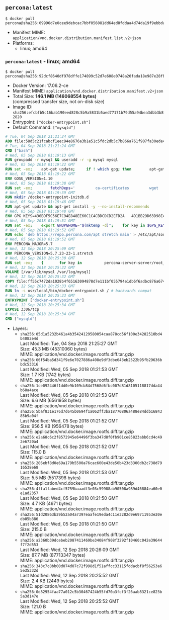 ## `percona:latest`

```console
$ docker pull percona@sha256:09996d7e0cee9debcac7bbf056081dd64ed8fddaa4d74da19f9ebbda9a95c178
```

-	Manifest MIME: `application/vnd.docker.distribution.manifest.list.v2+json`
-	Platforms:
	-	linux; amd64

### `percona:latest` - linux; amd64

```console
$ docker pull percona@sha256:92dcf8640df978dffe174899c52d7e608e0748a20fada18e987e28fb789b14c1
```

-	Docker Version: 17.06.2-ce
-	Manifest MIME: `application/vnd.docker.distribution.manifest.v2+json`
-	Total Size: **146.1 MB (146068554 bytes)**  
	(compressed transfer size, not on-disk size)
-	Image ID: `sha256:efcbfb5c16bab190eed828c5b9a5831b5aed77171b79d55a94bea3dbb3b82820`
-	Entrypoint: `["docker-entrypoint.sh"]`
-	Default Command: `["mysqld"]`

```dockerfile
# Tue, 04 Sep 2018 21:21:24 GMT
ADD file:58d5c21fcabcf1eec94e8676a3b1e51c5fdc2db5c7b866a761f907fa30ede4d8 in / 
# Tue, 04 Sep 2018 21:21:24 GMT
CMD ["bash"]
# Wed, 05 Sep 2018 01:19:13 GMT
RUN groupadd -r mysql && useradd -r -g mysql mysql
# Wed, 05 Sep 2018 01:19:22 GMT
RUN set -ex; 	apt-get update; 	if ! which gpg; then 		apt-get install -y --no-install-recommends gnupg; 	fi; 	if ! gpg --version | grep -q '^gpg (GnuPG) 1\.'; then 		 apt-get install -y --no-install-recommends dirmngr; 	fi; 	rm -rf /var/lib/apt/lists/*
# Wed, 05 Sep 2018 01:19:22 GMT
ENV GOSU_VERSION=1.10
# Wed, 05 Sep 2018 01:19:38 GMT
RUN set -ex; 		fetchDeps=' 		ca-certificates 		wget 	'; 	apt-get update; 	apt-get install -y --no-install-recommends $fetchDeps; 	rm -rf /var/lib/apt/lists/*; 		dpkgArch="$(dpkg --print-architecture | awk -F- '{ print $NF }')"; 	wget -O /usr/local/bin/gosu "https://github.com/tianon/gosu/releases/download/$GOSU_VERSION/gosu-$dpkgArch"; 	wget -O /usr/local/bin/gosu.asc "https://github.com/tianon/gosu/releases/download/$GOSU_VERSION/gosu-$dpkgArch.asc"; 		export GNUPGHOME="$(mktemp -d)"; 	gpg --keyserver ha.pool.sks-keyservers.net --recv-keys B42F6819007F00F88E364FD4036A9C25BF357DD4; 	gpg --batch --verify /usr/local/bin/gosu.asc /usr/local/bin/gosu; 	command -v gpgconf > /dev/null && gpgconf --kill all || :; 	rm -r "$GNUPGHOME" /usr/local/bin/gosu.asc; 		chmod +x /usr/local/bin/gosu; 	gosu nobody true; 		apt-get purge -y --auto-remove $fetchDeps
# Wed, 05 Sep 2018 01:19:39 GMT
RUN mkdir /docker-entrypoint-initdb.d
# Wed, 05 Sep 2018 01:19:48 GMT
RUN apt-get update && apt-get install -y --no-install-recommends 		apt-transport-https ca-certificates 		pwgen 	&& rm -rf /var/lib/apt/lists/*
# Wed, 05 Sep 2018 01:19:48 GMT
ENV GPG_KEYS=430BDF5C56E7C94E848EE60C1C4CBDCDCD2EFD2A 	4D1BB29D63D98E422B2113B19334A25F8507EFA5
# Wed, 05 Sep 2018 01:19:51 GMT
RUN set -ex; 	export GNUPGHOME="$(mktemp -d)"; 	for key in $GPG_KEYS; do 		gpg --keyserver ha.pool.sks-keyservers.net --recv-keys "$key"; 	done; 	gpg --export $GPG_KEYS > /etc/apt/trusted.gpg.d/percona.gpg; 	command -v gpgconf > /dev/null && gpgconf --kill all || :; 	rm -r "$GNUPGHOME"; 	apt-key list
# Wed, 05 Sep 2018 01:19:52 GMT
RUN echo 'deb https://repo.percona.com/apt stretch main' > /etc/apt/sources.list.d/percona.list
# Wed, 05 Sep 2018 01:19:52 GMT
ENV PERCONA_MAJOR=5.7
# Wed, 12 Sep 2018 20:25:09 GMT
ENV PERCONA_VERSION=5.7.23-23-1.stretch
# Wed, 12 Sep 2018 20:25:30 GMT
RUN set -ex; 	{ 		for key in 			percona-server-server/root_password 			percona-server-server/root_password_again 			"percona-server-server-$PERCONA_MAJOR/root-pass" 			"percona-server-server-$PERCONA_MAJOR/re-root-pass" 		; do 			echo "percona-server-server-$PERCONA_MAJOR" "$key" password 'unused'; 		done; 	} | debconf-set-selections; 	apt-get update; 	apt-get install -y 		percona-server-server-$PERCONA_MAJOR=$PERCONA_VERSION 	; 	rm -rf /var/lib/apt/lists/*; 	sed -ri 's/^user\s/#&/' /etc/mysql/my.cnf; 	rm -rf /var/lib/mysql; 	mkdir -p /var/lib/mysql /var/run/mysqld; 	chown -R mysql:mysql /var/lib/mysql /var/run/mysqld; 	chmod 777 /var/run/mysqld; 	find /etc/mysql/ -name '*.cnf' -print0 		| xargs -0 grep -lZE '^(bind-address|log)' 		| xargs -rt -0 sed -Ei 's/^(bind-address|log)/#&/'; 	echo '[mysqld]\nskip-host-cache\nskip-name-resolve' > /etc/mysql/conf.d/docker.cnf
# Wed, 12 Sep 2018 20:25:32 GMT
VOLUME [/var/lib/mysql /var/log/mysql]
# Wed, 12 Sep 2018 20:25:32 GMT
COPY file:ff55c7472da1028b4f65163094878d7e111bf055794e1db6f6adbc876a67481b in /usr/local/bin/ 
# Wed, 12 Sep 2018 20:25:33 GMT
RUN ln -s usr/local/bin/docker-entrypoint.sh / # backwards compat
# Wed, 12 Sep 2018 20:25:33 GMT
ENTRYPOINT ["docker-entrypoint.sh"]
# Wed, 12 Sep 2018 20:25:34 GMT
EXPOSE 3306/tcp
# Wed, 12 Sep 2018 20:25:34 GMT
CMD ["mysqld"]
```

-	Layers:
	-	`sha256:05d1a5232b461a4b35424129580054caa878cd56f100e34282510bd4b4082e4d`  
		Last Modified: Tue, 04 Sep 2018 21:25:27 GMT  
		Size: 45.3 MB (45310060 bytes)  
		MIME: application/vnd.docker.image.rootfs.diff.tar.gzip
	-	`sha256:66f54ba5d341f9e6e7027886a408e9df3dbe643eb2522b95fb29636bbdc53316`  
		Last Modified: Wed, 05 Sep 2018 01:21:53 GMT  
		Size: 1.7 KB (1742 bytes)  
		MIME: application/vnd.docker.image.rootfs.diff.tar.gzip
	-	`sha256:1ce092446f1dd0e9b109cb84d7568d6fbc007d81d8105118817dda44b68a4ace`  
		Last Modified: Wed, 05 Sep 2018 01:21:53 GMT  
		Size: 6.6 MB (6561958 bytes)  
		MIME: application/vnd.docker.image.rootfs.diff.tar.gzip
	-	`sha256:5baf831e176d7d645b0694f1a062ff3ba18770806a488e84ddb1684385b9a04f`  
		Last Modified: Wed, 05 Sep 2018 01:21:52 GMT  
		Size: 956.5 KB (956478 bytes)  
		MIME: application/vnd.docker.image.rootfs.diff.tar.gzip
	-	`sha256:e2a68c6c2f8572945e64496f3ba347d8f0fb901ce85823abb6cd4c492e6720a4`  
		Last Modified: Wed, 05 Sep 2018 01:21:52 GMT  
		Size: 115.0 B  
		MIME: application/vnd.docker.image.rootfs.diff.tar.gzip
	-	`sha256:206ebf8d0e69a179b5500a76cac600e43de50b423d3300db2c738d7916538e68`  
		Last Modified: Wed, 05 Sep 2018 01:21:53 GMT  
		Size: 5.5 MB (5517398 bytes)  
		MIME: application/vnd.docker.image.rootfs.diff.tar.gzip
	-	`sha256:4ffa1fabed4cf5759baaadf3e03c59988ab90508a989d46884ea60e0e1ad2357`  
		Last Modified: Wed, 05 Sep 2018 01:21:50 GMT  
		Size: 4.7 KB (4671 bytes)  
		MIME: application/vnd.docker.image.rootfs.diff.tar.gzip
	-	`sha256:51d20863b29b52a04a7397eaafe19eda4c11e3282d9e69711953e20edb05b386`  
		Last Modified: Wed, 05 Sep 2018 01:21:50 GMT  
		Size: 215.0 B  
		MIME: application/vnd.docker.image.rootfs.diff.tar.gzip
	-	`sha256:a2360b39dcebeb2087411469be34084f908f3292f10460c042e39644f7f2d553`  
		Last Modified: Wed, 12 Sep 2018 20:26:09 GMT  
		Size: 87.7 MB (87713347 bytes)  
		MIME: application/vnd.docker.image.rootfs.diff.tar.gzip
	-	`sha256:343c7c8bb00d074d07c72f998d1f51affcc33115fddacbf8f56253a65e35332d`  
		Last Modified: Wed, 12 Sep 2018 20:25:52 GMT  
		Size: 2.4 KB (2449 bytes)  
		MIME: application/vnd.docker.image.rootfs.diff.tar.gzip
	-	`sha256:0d82954faa77a012c5b30467424b55fd70a3fcf3f26aab8321ce823b5a3d147e`  
		Last Modified: Wed, 12 Sep 2018 20:25:52 GMT  
		Size: 121.0 B  
		MIME: application/vnd.docker.image.rootfs.diff.tar.gzip
